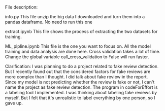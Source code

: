 File description:

info.py
This file unzip the big data I downloaded and turn them into a pandas dataframe. No need to run this one

extract.ipynb
This file shows the process of extracting the two datasets for training.

ML_pipline.ipynb
This file is the one you want to focus on. All the model training and data analysis are done here. 
Cross validation takes a lot of time. Change the global variable call_cross_validation to False will run faster.

Clarification:
I was planning to do a project related to fake review detection. But I recently found out that the considered factors for fake reviews are more complex than I thought.
I did talk about fake review in the report. Since my model is not predicting whether the review is fake or not, I can't name the project as fake review detection.
The program in codeForEffort is a labeling tool I implemented. I was thinking about labeling fake reviews by myself. But I felt that it's unrealistic to label everything by one person, so I gave up.